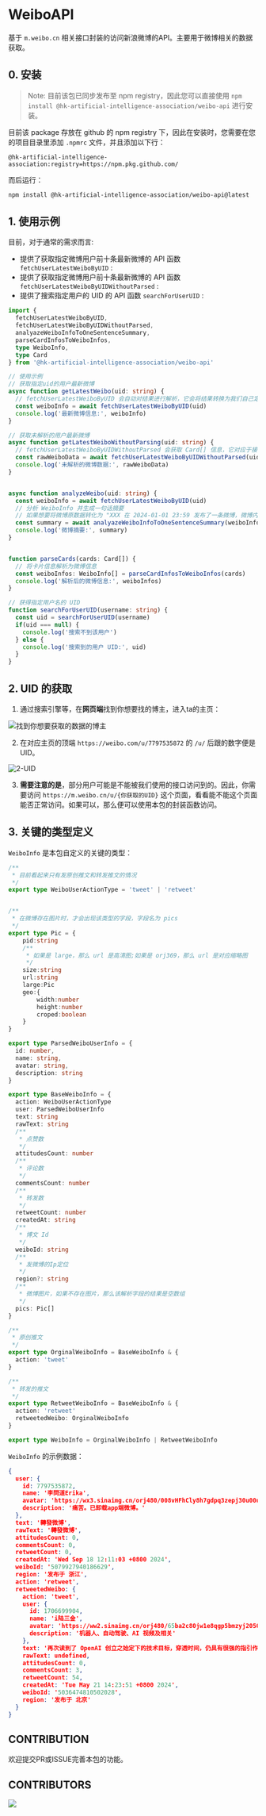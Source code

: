 # WeiboAPI

基于 `m.weibo.cn` 相关接口封装的访问新浪微博的API。主要用于微博相关的数据获取。

## 0. 安装

> Note: 目前该包已同步发布至 npm registry，因此您可以直接使用 `npm install @hk-artificial-intelligence-association/weibo-api` 进行安装。

目前该 package 存放在 github 的 npm registry 下，因此在安装时，您需要在您的项目目录里添加 `.npmrc` 文件，并且添加以下行：

```.npmrc
@hk-artificial-intelligence-association:registry=https://npm.pkg.github.com/
```

而后运行：

```bash
npm install @hk-artificial-intelligence-association/weibo-api@latest
```

## 1. 使用示例

目前，对于通常的需求而言:
- 提供了获取指定微博用户前十条最新微博的 API 函数 `fetchUserLatestWeiboByUID` :
- 提供了获取指定微博用户前十条最新微博的 API 函数 `fetchUserLatestWeiboByUIDWithoutParsed` :
- 提供了搜索指定用户的 UID 的 API 函数 `searchForUserUID` :


```typescript
import {
  fetchUserLatestWeiboByUID,
  fetchUserLatestWeiboByUIDWithoutParsed,
  analyazeWeiboInfoToOneSentenceSummary,
  parseCardInfosToWeiboInfos,
  type WeiboInfo,
  type Card
} from '@hk-artificial-intelligence-association/weibo-api'

// 使用示例
// 获取指定uid的用户最新微博
async function getLatestWeibo(uid: string) {
  // fetchUserLatestWeiboByUID 会自动对结果进行解析，它会将结果转换为我们自己定义的类型 WeiboInfo ，提取出一些关键信息
  const weiboInfo = await fetchUserLatestWeiboByUID(uid)
  console.log('最新微博信息:', weiboInfo)
}

// 获取未解析的用户最新微博
async function getLatestWeiboWithoutParsing(uid: string) {
  // fetchUserLatestWeiboByUIDWithoutParsed 会获取 Card[] 信息，它对应于接口  https://m.weibo.cn/api/container/getIndex 返回体里 data.cards 的数据
  const rawWeiboData = await fetchUserLatestWeiboByUIDWithoutParsed(uid)
  console.log('未解析的微博数据:', rawWeiboData)
}


async function analyzeWeibo(uid: string) {
  const weiboInfo = await fetchUserLatestWeiboByUID(uid)
  // 分析 WeiboInfo 并生成一句话摘要
  // 如果想要将微博原数据转化为 "XXX 在 2024-01-01 23:59 发布了一条微博，微博内容为：" 这样的语句，可以使用该分析函数
  const summary = await analyazeWeiboInfoToOneSentenceSummary(weiboInfo[0])
  console.log('微博摘要:', summary)
}


function parseCards(cards: Card[]) {
  // 将卡片信息解析为微博信息
  const weiboInfos: WeiboInfo[] = parseCardInfosToWeiboInfos(cards)
  console.log('解析后的微博信息:', weiboInfos)
}

// 获得指定用户名的 UID
function searchForUserUID(username: string) {
  const uid = searchForUserUID(username)
  if(uid === null) {
    console.log('搜索不到该用户')
  } else {
    console.log('搜索到的用户 UID:', uid)
  }
}


```

## 2. UID 的获取

1. 通过搜索引擎等，在**网页端**找到你想要找的博主，进入ta的主页：

![找到你想要获取的数据的博主](./doc/1.png)



2. 在对应主页的顶端 `https://weibo.com/u/7797535872` 的 `/u/` 后跟的数字便是 UID。 

![2-UID](./doc/2.png)

3. **需要注意的是**，部分用户可能是不能被我们使用的接口访问到的。因此，你需要访问 `https://m.weibo.cn/u/{你获取的UID}` 这个页面，看看能不能这个页面能否正常访问。如果可以，那么便可以使用本包的封装函数访问。

## 3. 关键的类型定义

`WeiboInfo` 是本包自定义的关键的类型：

```typescript
/**
 * 目前看起来只有发原创推文和转发推文的情况
 */
export type WeiboUserActionType = 'tweet' | 'retweet'


/**
 * 在微博存在图片时，才会出现该类型的字段，字段名为 pics
 */
export type Pic = {
    pid:string
    /**
     * 如果是 large，那么 url 是高清图;如果是 orj369，那么 url 是对应缩略图
     */
    size:string
    url:string
    large:Pic
    geo:{
        width:number
        height:number
        croped:boolean
    }
}

export type ParsedWeiboUserInfo = {
  id: number,
  name: string,
  avatar: string,
  description: string
}

export type BaseWeiboInfo = {
  action: WeiboUserActionType
  user: ParsedWeiboUserInfo
  text: string
  rawText: string
  /**
   * 点赞数
   */
  attitudesCount: number
  /**
   * 评论数
   */
  commentsCount: number
  /**
   * 转发数
   */
  retweetCount: number
  createdAt: string
  /**
   * 博文 Id
   */
  weiboId: string
  /**
   * 发微博的Ip定位
   */
  region?: string
  /**
   * 微博图片，如果不存在图片，那么该解析字段的结果是空数组
   */
  pics: Pic[]
}

/**
 * 原创推文
 */
export type OrginalWeiboInfo = BaseWeiboInfo & {
  action: 'tweet'
}

/**
 * 转发的推文
 */
export type RetweetWeiboInfo = BaseWeiboInfo & {
  action: 'retweet'
  retweetedWeibo: OrginalWeiboInfo
}

export type WeiboInfo = OrginalWeiboInfo | RetweetWeiboInfo
```

`WeiboInfo` 的示例数据：

```json
{
  user: {
    id: 7797535872,
    name: '李問道Erika',
    avatar: 'https://wx3.sinaimg.cn/orj480/008vHFhCly8h7gdpq3zepj30u00u0jru.jpg',
    description: '痛苦。已卸载app端微博。'
  },
  text: '轉發微博',
  rawText: '轉發微博',
  attitudesCount: 0,
  commentsCount: 0,
  retweetCount: 0,
  createdAt: 'Wed Sep 18 12:11:03 +0800 2024',
  weiboId: '5079927940186629',
  region: '发布于 浙江',
  action: 'retweet',
  retweetedWeibo: {
    action: 'tweet',
    user: {
      id: 1706699904,
      name: 'i陆三金',
      avatar: 'https://ww2.sinaimg.cn/orj480/65ba2c80jw1e8qgp5bmzyj2050050aa8.jpg',
      description: '机器人、自动驾驶、AI 视频及相关'
    },
    text: '再次读到了 OpenAI 创立之始定下的技术目标，穿透时间，仍具有很强的指引作用。稍作删减：<br /><br />《OpenAI 技术目标》，2016 年 6 月 20 日，by Ilya Sutskever、Greg Brockman、Sam Altman、Elon Musk。<br /><br />「OpenAI 的使命是建立安全的人工智能，并确保人工智能的收益尽可能广泛而均衡地分配。<br /><br />为智能下定 ...<a href="/status/5036474810502028"> 全文</a>',
    rawText: undefined,
    attitudesCount: 0,
    commentsCount: 3,
    retweetCount: 54,
    createdAt: 'Tue May 21 14:23:51 +0800 2024',
    weiboId: '5036474810502028',
    region: '发布于 北京'
  }
}
```



## CONTRIBUTION

欢迎提交PR或ISSUE完善本包的功能。

## CONTRIBUTORS

<a href="https://github.com/HK-Artificial-Intelligence-Association/WeiboAPI/graphs/contributors">
  <img src="https://contrib.rocks/image?repo=HK-Artificial-Intelligence-Association/WeiboAPI" />
</a>